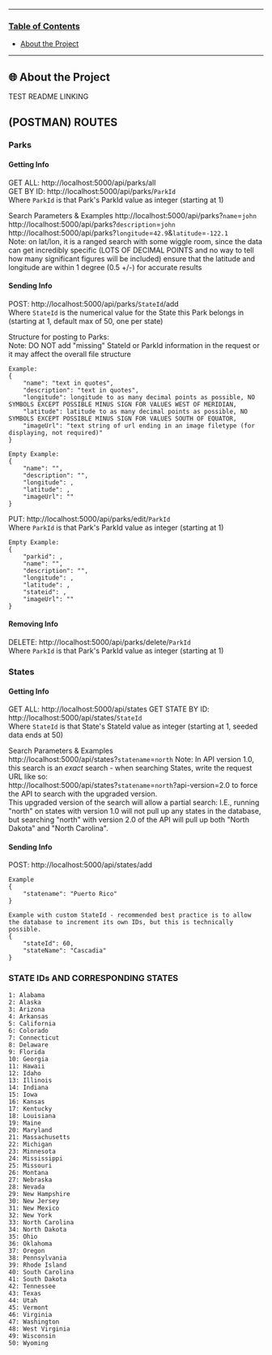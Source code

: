 ------------------------------
### <u>Table of Contents</u>
* <a href="#🌐-about-the-project">About the Project</a>
------------------------------

## 🌐 About the Project
TEST README LINKING

## (POSTMAN) ROUTES

### Parks

#### Getting Info
GET ALL: http://localhost:5000/api/parks/all  
GET BY ID: http://localhost:5000/api/parks/`ParkId`  
  Where `ParkId` is that Park's ParkId value as integer (starting at 1)

Search Parameters & Examples
  http://localhost:5000/api/parks?`name`=`john`  
  http://localhost:5000/api/parks?`description`=`john`  
  http://localhost:5000/api/parks?`longitude`=`42.9`&`latitude`=`-122.1`  
    Note: on lat/lon, it is a ranged search with some wiggle room, since the data can get incredibly specific (LOTS OF DECIMAL POINTS and no way to tell how many significant figures will be included) ensure that the latitude and longitude are within 1 degree (0.5 +/-) for accurate results

#### Sending Info
POST: http://localhost:5000/api/parks/`StateId`/add  
  Where `StateId` is the numerical value for the State this Park belongs in (starting at 1, default max of 50, one per state)

Structure for posting to Parks:  
  Note: DO NOT add "missing" StateId or ParkId information in the request or it may affect the overall file structure
```
Example:
{
    "name": "text in quotes",
    "description": "text in quotes",
    "longitude": longitude to as many decimal points as possible, NO SYMBOLS EXCEPT POSSIBLE MINUS SIGN FOR VALUES WEST OF MERIDIAN,
    "latitude": latitude to as many decimal points as possible, NO SYMBOLS EXCEPT POSSIBLE MINUS SIGN FOR VALUES SOUTH OF EQUATOR,
    "imageUrl": "text string of url ending in an image filetype (for displaying, not required)"
}

Empty Example:
{
    "name": "",
    "description": "",
    "longitude": ,
    "latitude": ,
    "imageUrl": ""
}
```

PUT: http://localhost:5000/api/parks/edit/`ParkId`  
  Where `ParkId` is that Park's ParkId value as integer (starting at 1)
```
Empty Example:
{
    "parkid": ,
    "name": "",
    "description": "",
    "longitude": ,
    "latitude": ,
    "stateid": ,
    "imageUrl": ""
}
```
#### Removing Info
DELETE: http://localhost:5000/api/parks/delete/`ParkId`  
  Where `ParkId` is that Park's ParkId value as integer (starting at 1)

### States

#### Getting Info

GET ALL: http://localhost:5000/api/states
GET STATE BY ID: http://localhost:5000/api/states/`StateId`  
  Where `StateId` is that State's StateId value as integer (starting at 1, seeded data ends at 50)

Search Parameters & Examples  
http://localhost:5000/api/states?`statename`=`north`
  Note: In API version 1.0, this search is an *exact* search - when searching States, write the request URL like so:  
  http://localhost:5000/api/states?`statename`=`north`?api-version=2.0 to force the API to search with the upgraded version.  
  This upgraded version of the search will allow a partial search: I.E., running "north" on states with version 1.0 will not pull up any states in the database, but searching "north" with version 2.0 of the API will pull up both "North Dakota" and "North Carolina".

#### Sending Info

POST: http://localhost:5000/api/states/add
```
Example
{
    "statename": "Puerto Rico"
}

Example with custom StateId - recommended best practice is to allow the database to increment its own IDs, but this is technically possible.
{
    "stateId": 60,
    "stateName": "Cascadia"
}
```

### STATE IDs AND CORRESPONDING STATES

```
1: Alabama
2: Alaska
3: Arizona
4: Arkansas
5: California
6: Colorado
7: Connecticut
8: Delaware
9: Florida
10: Georgia
11: Hawaii
12: Idaho
13: Illinois
14: Indiana
15: Iowa
16: Kansas
17: Kentucky
18: Louisiana
19: Maine
20: Maryland
21: Massachusetts
22: Michigan
23: Minnesota
24: Mississippi
25: Missouri
26: Montana
27: Nebraska
28: Nevada
29: New Hampshire
30: New Jersey
31: New Mexico
32: New York
33: North Carolina
34: North Dakota
35: Ohio
36: Oklahoma
37: Oregon
38: Pennsylvania
39: Rhode Island
40: South Carolina
41: South Dakota
42: Tennessee
43: Texas
44: Utah
45: Vermont
46: Virginia
47: Washington
48: West Virginia
49: Wisconsin
50: Wyoming
```